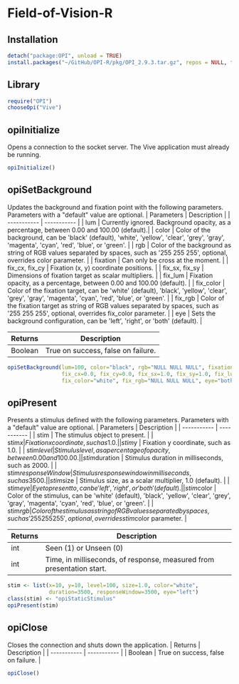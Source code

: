 # Field-of-Vision-R

## Installation
```R
detach("package:OPI", unload = TRUE)
install.packages("~/GitHub/OPI-R/pkg/OPI_2.9.3.tar.gz", repos = NULL, type = "source")
```

## Library
```R
require("OPI")
chooseOpi("Vive")
```

## opiInitialize
Opens a connection to the socket server. The Vive application must already be running.
```R
opiInitialize()
```

## opiSetBackground
Updates the background and fixation point with the following parameters. Parameters with a "default" value are optional.
| Parameters      | Description |
| -----------     | ----------- |
| lum             | Currently ignored. Background opacity, as a percentage, between 0.00 and 100.00 (default).|
| color           | Color of the background, can be 'black' (default), 'white', 'yellow', 'clear', 'grey', 'gray', 'magenta', 'cyan', 'red', 'blue', or 'green'.  |
| rgb             | Color of the background as string of RGB values separated by spaces, such as '255 255 255', optional, overrides color parameter. |
| fixation        | Can only be cross at the moment.  |
| fix_cx, fix_cy  | Fixation (x, y) coordinate positions. |
| fix_sx, fix_sy  | Dimensions of fixation target as scalar multipliers.  |
| fix_lum         | Fixation opacity, as a percentage, between 0.00 and 100.00 (default). |
| fix_color       | Color of the fixation target, can be 'white' (default), 'black', 'yellow', 'clear', 'grey', 'gray', 'magenta', 'cyan', 'red', 'blue', or 'green'. |
| fix_rgb         | Color of the fixation target as string of RGB values separated by spaces, such as '255 255 255', optional, overrides fix_color parameter. |
| eye             | Sets the background configuration, can be 'left', 'right', or 'both' (default). |

| Returns      | Description |
| -----------     | ----------- |
| Boolean             | True on success, false on failure. |
```R
opiSetBackground(lum=100, color="black", rgb="NULL NULL NULL", fixation="Cross", 
                 fix_cx=0.0, fix_cy=0.0, fix_sx=1.0, fix_sy=1.0, fix_lum=100.00,
                 fix_color="white", fix_rgb="NULL NULL NULL", eye="both")
```

## opiPresent
Presents a stimulus defined with the following parameters. Parameters with a "default" value are optional.
| Parameters      | Description |
| -----------     | ----------- |
| stim            | The stimulus object to present. |
| stim$x          | Fixation x coordinate, such as 1.0. |
| stim$y          | Fixation y coordinate, such as 1.0. |
| stim$level      | Stimulus level, as a percentage of opacity, between 0.00 and 100.00. |
| stim$duration   | Stimulus duration in milliseconds, such as 2000. |
| stim$responseWindow  | Stimulus response window in milliseconds, such as 3500.  |
| stim$size       | Stimulus size, as a scalar multiplier, 1.0 (default). |
| stim$eye        | Eye to present to, can be 'left', 'right', or 'both' (default). |
| stim$color      | Color of the stimulus, can be 'white' (default), 'black', 'yellow', 'clear', 'grey', 'gray', 'magenta', 'cyan', 'red', 'blue', or 'green'. |
| stim$rgb        | Color of the stimulus as string of RGB values separated by spaces, such as '255 255 255', optional, overrides stim$color parameter. |

| Returns      | Description |
| -----------     | ----------- |
| int             | Seen (1) or Unseen (0) |
| int             | Time, in milliseconds, of response, measured from presentation start. |

```R
stim <- list(x=10, y=10, level=100, size=1.0, color="white",
             duration=3500, responseWindow=3500, eye="left")
class(stim) <- "opiStaticStimulus"
opiPresent(stim)
```

## opiClose
Closes the connection and shuts down the application.
| Returns      | Description |
| -----------     | ----------- |
| Boolean             | True on success, false on failure. |

```R
opiClose()
```

